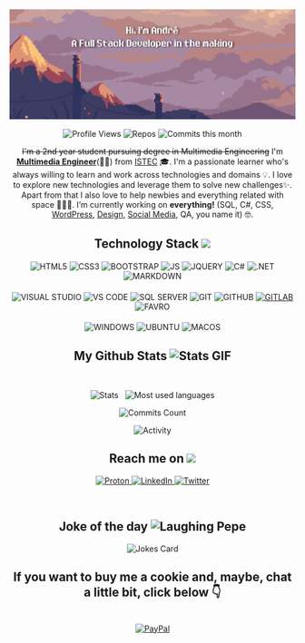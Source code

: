 <img alt="Welcome Banner!" src="https://github.com/andrenevesgomes/andrenevesgomes/blob/main/Images/banner-GH-2.png" />

<p align="center">
 <img alt="Profile Views" src="https://gpvc.arturio.dev/andrenevesgomes"/> 
 <!-- <img src="https://badges.pufler.dev/years/andrenevesgomes"/> -->
 <img alt="Repos" src="https://badges.pufler.dev/repos/andrenevesgomes"/>
 <img alt="Commits this month" src="https://badges.pufler.dev/commits/monthly/andrenevesgomes" />
</p>

<p align="center">
 <s>I'm a 2nd year student pursuing degree in Multimedia Engineering</s> I'm <b><u>Multimedia Engineer</u></b>(🥳🎉) from <a href="https://www.istec.pt/index.php/en/eng_engenharia-multimedia">ISTEC</a> 🎓. I'm a passionate learner who's always willing to learn and work across technologies and domains 💡. I love to explore new technologies and leverage them to solve new challenges✨. Apart from that I also love to help newbies and everything related with space 👨🏻‍💻. I’m currently working on <b>everything!</b> (SQL, C#, CSS, <a href="http://bit.ly/projeto-europeu" target="_blank">WordPress</a>, <a href="http://bit.ly/Behance-Andre" target="_blank">Design</a>, <a href="http://bit.ly/linkedin-altyra" target="_blank">Social Media</a>, QA, you name it) 🤓.
</p>  

<h2 align="center">Technology Stack <img src="https://media.tenor.com/images/4f3cbf79126b8ca4442fe7612cf09783/tenor.gif" width="25"></h2>

<!-- #region LANGUAGES & FRAMEWORKS -->
#### 
<p align="center"> 
<img alt="HTML5" src="https://img.shields.io/badge/HTML5-E34F26?style=for-the-badge&logo=html5&logoColor=white"/>
<img alt="CSS3" src="https://img.shields.io/badge/CSS3-1572B6?style=for-the-badge&logo=css3&logoColor=white"/>
<img alt="BOOTSTRAP" src="https://img.shields.io/badge/Bootstrap-563D7C?style=for-the-badge&logo=bootstrap&logoColor=white"/>
<img alt="JS" src="https://img.shields.io/badge/JavaScript-F7DF1E?style=for-the-badge&logo=javascript&logoColor=black"/>
<img alt="JQUERY" src="https://img.shields.io/badge/jQuery-0769AD?style=for-the-badge&logo=jquery&logoColor=white"/>
<img alt="C#" src="https://img.shields.io/badge/C%23-239120?style=for-the-badge&logo=c-sharp&logoColor=white"/>
<img alt=".NET" src="https://img.shields.io/badge/.NET-5C2D91?style=for-the-badge&logo=.net&logoColor=white"/>
<img alt="MARKDOWN" src="https://img.shields.io/badge/Markdown-000000?style=for-the-badge&logo=markdown&logoColor=white"/>
</p>
<!-- #endregion -->

<!-- #region TOOLS -->
#### 
<p align="center"> 
<img alt="VISUAL STUDIO" src="https://img.shields.io/badge/Visual_Studio-6c4ea4?style=for-the-badge&logo=visualstudio&logoColor=white"/>
<img alt="VS CODE" src="https://img.shields.io/badge/VS_Code-0078d7?style=for-the-badge&logo=visualstudio&logoColor=white"/>
<img alt="SQL SERVER" src="https://img.shields.io/badge/Microsoft_SQL_Server-CC2927?style=for-the-badge&logo=microsoft-sql-server&logoColor=white"/>
<img alt="GIT" src="https://img.shields.io/badge/Git-E34F26?style=for-the-badge&logo=git&logoColor=white"/>
<img alt="GITHUB" src="https://img.shields.io/badge/GitHub-100000?style=for-the-badge&logo=github&logoColor=white"/>
<a href="https://gitlab.com/theandregomes"><img alt="GITLAB" src="https://img.shields.io/badge/GitLab-330F63?style=for-the-badge&logo=gitlab&logoColor=white"></a>
<img alt="FAVRO" src="https://img.shields.io/badge/FAVRO-512da8?style=for-the-badge&logo=FAVRO&logoColor=white"/>
</p> 
<!-- #endregion -->

<!-- #region OS -->
#### 
<p align="center"> 
<img alt="WINDOWS" src="https://img.shields.io/badge/Windows-0078D6?style=for-the-badge&logo=windows&logoColor=white"/>
<img alt="UBUNTU" src="https://img.shields.io/badge/Ubuntu-E95420?style=for-the-badge&logo=ubuntu&logoColor=white"/>
<img alt="MACOS" src="https://img.shields.io/badge/Macos-666666?style=for-the-badge&logo=apple&logoColor=white"/>
</p>
<!-- #endregion -->


<h2 align="center">
  My Github Stats <img alt="Stats GIF" src="https://media.tenor.com/images/18356ed09a7d70afb336939d5f34b572/tenor.gif" width="25">
</h2>
 
<br>

<p align = "center">
  <img alt="Stats" height="185em" src="https://github-readme-stats.vercel.app/api?username=andrenevesgomes&count_private=true&include_all_commits=true&show_icons=true&hide_border=true&theme=react" />
    &nbsp
    <img alt="Most used languages" height="185em" src="https://github-readme-stats.vercel.app/api/top-langs/?username=andrenevesgomes&count_private=true&exclude_repo=42-Subjects&show_icons=true&hide_border=true&layout=compact&langs_count=8&theme=react" />
</p>

<p align = "center">
 <img alt="Commits Count" src="https://github-readme-streak-stats.herokuapp.com/?user=andrenevesgomes&count_private=true&show_icons=true&locale=en&layout=compact&theme=react&line_height=0" />
</p> 

<p align = "center">
 <img alt="Activity" src="https://activity-graph.herokuapp.com/graph?username=andrenevesgomes&count_private=true&theme=react-dark">
</p> 

<h2 align="center">Reach me on <img src="https://media1.giphy.com/media/rcPN2OGKSj80ZGRnNM/giphy.gif?cid=790b7611bc04242dc7de48dcafc71bcaab84f4d77c51ccd6&rid=giphy.gif&ct=s" width="50"></h2>

<p align="center">
  
<a href="mailto:andreneves.gomes@protonmail.com?subject=Hi!👋">
  <img alt="Proton" src="https://img.shields.io/badge/ProtonMail-8B89CC?style=for-the-badge&logo=protonmail&logoColor=white">
</a>
<a href="http://bit.ly/LinkedIn-Andre">
  <img alt="LinkedIn" src="https://img.shields.io/badge/LinkedIn-0077B5?style=for-the-badge&logo=linkedin&logoColor=white">
</a>
 <a href="https://twitter.com/theandregomes">
  <img alt="Twitter" src="https://img.shields.io/badge/Twitter-1DA1F2?style=for-the-badge&logo=twitter&logoColor=white">
</a>

</p>

<br>

<h2 align="center">Joke of the day <img alt="Laughing Pepe" src="https://media.tenor.com/images/11a861537061cf0230cf9760dc8d1195/tenor.gif" width="25"></h2>
<div align="center">
  
![Jokes Card](https://readme-jokes.vercel.app/api)

</div>


<div align="center">
 
## **If you want to buy me a cookie and, maybe, chat a little bit, click below** 👇
<br>

 <a href="https://www.paypal.com/cgi-bin/webscr?cmd=_s-xclick&hosted_button_id=7H44KRAPSWHLL">
  <img alt="PayPal" src="https://raw.githubusercontent.com/andreostrovsky/donate-with-paypal/925c5a9e397363c6f7a477973fdeed485df5fdd9/blue.svg" width="250">
</a>
 

 
</div>

